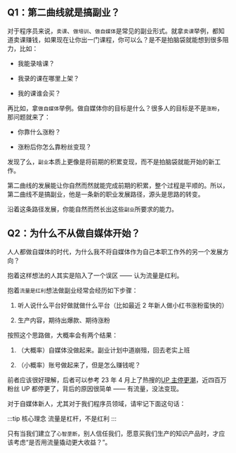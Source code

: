 ## Q1：第二曲线就是搞副业？

对于程序员来说，`卖课`、`做培训`、`做自媒体`是常见的副业形式。就拿`卖课`举例，都知道卖课赚钱，如果现在让你出一门课程，你可以么？是不是拍脑袋就能想到很多阻力，比如：

- 我能录啥课？

- 我录的课在哪里上架？

- 我的课谁会买？

再比如，拿`做自媒体`举例。做自媒体你的目标是什么？很多人的目标是不是`涨粉`，那问题就来了：

- 你靠什么涨粉？

- 涨粉后你怎么靠粉丝变现？

发现了么，`副业`本质上更像是将前期的积累变现，而不是拍脑袋就能开始的新工作。

第二曲线的发展能让你自然而然就能完成前期的积累，整个过程是平顺的。所以，第二曲线不是搞副业，他是一条新的职业发展路径，源头是思路的转变。

沿着这条路径发展，你能自然而然长出这些`副业`所要求的能力。

## Q2：为什么不从做自媒体开始？

人人都做自媒体的时代，为什么我不将自媒体作为自己本职工作外的另一个发展方向？

抱着这样想法的人其实是陷入了一个误区 —— 认为流量是红利。

抱着`流量是红利`想法做副业经常会经历如下步骤：

1. 听人说什么平台好做就做什么平台（比如最近 2 年新人做小红书涨粉蛮快的）

2. 生产内容，期待出爆款、期待涨粉

按照这个思路做，大概率会有两个结果：

1. （大概率）自媒体没做起来。副业计划中道崩殂，回去老实上班

2. （小概率）账号做起来了，但是怎么赚钱呢？

前者应该很好理解，后者可以参考 23 年 4 月上了热搜的[UP 主停更潮](https://baijiahao.baidu.com/s?id=1762064108993037680&wfr=spider&for=pc)，近四百万粉丝 UP 都停更了，背后的原因很简单 —— 有流量，没法变现。

对于自媒体新人，尤其对于我们程序员领域，请牢记下面这句话：

:::tip 核心理念
流量是杠杆，不是红利
:::

只有当我们建立了`心智垄断`，别人信任我们，愿意买我们生产的知识产品时，才应该考虑“是否用流量撬动更大收益？”。

<!-- ## Q3：建立心智垄断的重要性？ -->

<!-- ## Q3：工作太忙，我没时间发展第二曲线怎么办？ -->

